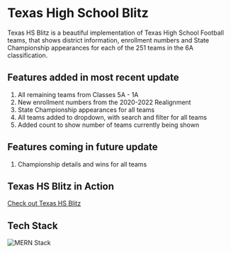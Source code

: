 # Texas High School Blitz

Texas HS Blitz is a beautiful implementation of Texas High School Football teams, that shows district information, enrollment numbers and State Championship appearances for each of the 251 teams in the 6A classification.

## Features added in most recent update
1. All remaining teams from Classes 5A - 1A
2. New enrollment numbers from the 2020-2022 Realignment
3. State Championship appearances for all teams
4. All teams added to dropdown, with search and filter for all teams
5. Added count to show number of teams currently being shown

## Features coming in future update
1. Championship details and wins for all teams

## Texas HS Blitz in Action

[Check out Texas HS Blitz](https://txhsblitz.herokuapp.com/)

## Tech Stack

![MERN Stack](https://txhsfb.s3.us-east-2.amazonaws.com/mern-img.png 'Mongo, Express, React, Node')
